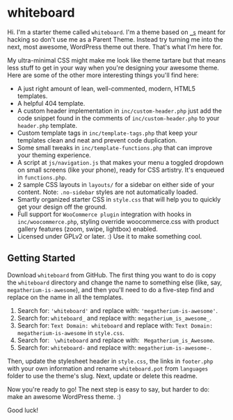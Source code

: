 # whiteboard

Hi. I'm a starter theme called `whiteboard`. I'm a theme based on [`_s`](https://github.com/Automattic/_s) meant for hacking so don't use me as a Parent Theme. Instead try turning me into the next, most awesome, WordPress theme out there. That's what I'm here for.

My ultra-minimal CSS might make me look like theme tartare but that means less stuff to get in your way when you're designing your awesome theme. Here are some of the other more interesting things you'll find here:

-   A just right amount of lean, well-commented, modern, HTML5 templates.
-   A helpful 404 template.
-   A custom header implementation in `inc/custom-header.php` just add the code snippet found in the comments of `inc/custom-header.php` to your `header.php` template.
-   Custom template tags in `inc/template-tags.php` that keep your templates clean and neat and prevent code duplication.
-   Some small tweaks in `inc/template-functions.php` that can improve your theming experience.
-   A script at `js/navigation.js` that makes your menu a toggled dropdown on small screens (like your phone), ready for CSS artistry. It's enqueued in `functions.php`.
-   2 sample CSS layouts in `layouts/` for a sidebar on either side of your content.
    Note: `.no-sidebar` styles are not automatically loaded.
-   Smartly organized starter CSS in `style.css` that will help you to quickly get your design off the ground.
-   Full support for `WooCommerce plugin` integration with hooks in `inc/woocommerce.php`, styling override woocommerce.css with product gallery features (zoom, swipe, lightbox) enabled.
-   Licensed under GPLv2 or later. :) Use it to make something cool.

## Getting Started

Download `whiteboard` from GitHub. The first thing you want to do is copy the `whiteboard` directory and change the name to something else (like, say, `megatherium-is-awesome`), and then you'll need to do a five-step find and replace on the name in all the templates.

1. Search for: `'whiteboard'` and replace with: `'megatherium-is-awesome'`.
2. Search for: `whiteboard_` and replace with: `megatherium_is_awesome_`.
3. Search for: `Text Domain: whiteboard` and replace with: `Text Domain: megatherium-is-awesome` in `style.css`.
4. Search for: <code>&nbsp;\whiteboard</code> and replace with: <code>&nbsp;Megatherium_is_Awesome</code>.
5. Search for: `whiteboard-` and replace with: `megatherium-is-awesome-`.

Then, update the stylesheet header in `style.css`, the links in `footer.php` with your own information and rename `whiteboard.pot` from `languages` folder to use the theme's slug. Next, update or delete this readme.

Now you're ready to go! The next step is easy to say, but harder to do: make an awesome WordPress theme. :)

Good luck!
